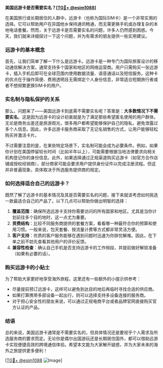 **美国远游卡是否需要实名？[[TG💪+ @esim1088](https://t.me/s/esim1088)]**

在美国旅行或长期居住的人群中，远游卡（也称为国际SIM卡）是一个非常实用的选择。它可以帮助用户在异国他乡保持通讯畅通，而无需更换手机或办理复杂的本地电话套餐。然而，关于远游卡是否需要实名的问题，许多人仍然感到困惑。今天，我们就来详细探讨一下这个问题，并为有需求的朋友提供一些实用建议。

### 远游卡的基本概念

首先，让我们简单了解一下什么是远游卡。远游卡是一种专门为国际旅客设计的移动通信解决方案，通常支持多个国家和地区的网络运营商。用户只需购买一张远游卡，插入手机后即可在全球范围内使用数据流量、语音通话以及短信服务。这种卡的优点在于操作简便、费用透明且无需绑定个人身份信息，非常适合短期旅行者或者不想频繁更换SIM卡的用户。

### 实名制与隐私保护的关系

那么，问题来了——美国远游卡到底需不需要实名呢？答案是：**大多数情况下不需要实名**。这是因为远游卡的设计初衷就是为了满足那些希望匿名使用的用户群体。无论是商务出差还是旅游观光，很多用户都希望能够保护自己的隐私，避免泄露过多个人信息。因此，许多远游卡服务商采取了无记名销售的方式，让用户能够轻松购买并激活卡片。

不过需要注意的是，在某些特定场景下，实名制可能会成为必要条件。例如，如果你计划在美国停留较长时间（比如半年以上），可能需要根据当地法律要求向相关机构登记你的身份信息。此外，如果选择通过正规渠道购买远游卡（如官方合作店铺或授权经销商），部分商家可能会要求用户提供身份证件以完成注册流程。但这并非普遍现象，具体取决于所选服务提供商的规定。

### 如何选择适合自己的远游卡？

既然了解了远游卡的基本情况及其是否需要实名的问题，接下来就该考虑如何挑选一款最适合自己的产品了。以下几点可以帮助你做出明智的选择：

1. **覆盖范围**：确保所选远游卡支持你需要访问的所有国家和地区。尤其是当你计划前往多个目的地时，这一点尤为重要。
2. **资费结构**：比较不同服务商提供的套餐方案，看看哪一种最符合你的预算和使用习惯。一般来说，包天套餐、按流量计费等方式都非常灵活方便。
3. **客户支持**：优质的客户服务能够在遇到问题时迅速为你排忧解难。因此，在下单之前不妨先查看其他用户的评价反馈。
4. **兼容性检查**：确认自己手机是否支持远游卡的工作频段，并提前做好解锁准备（如果有必要的话）。

### 购买远游卡的小贴士

为了帮助大家更好地享受海外旅程，这里还有一些额外的小提示供参考：

- 尽量提前预订远游卡，这样可以避免到达目的地后再临时寻找合适的供应商。
- 如果打算携带多部设备一起出行，则可以选择支持多设备连接的服务商。
- 对于担心安全性的朋友来说，可以通过正规电商平台或者品牌官网直接购买官方认证的产品。

### 结语

总的来说，美国远游卡通常是不需要实名的，但具体情况还是要视乎个人需求及所选服务商的要求而定。无论你是偶尔出国游玩还是长期居住国外，都可以借助远游卡实现便捷高效的跨境通信体验。希望本文能为大家解开疑惑，并为大家未来的海外之旅提供更多便利！

[[TG💪+ @esim1088](https://t.me/s/esim1088) ![Image](https://i.postimg.cc/4NQfJmqS/Snipaste-2025-05-13-00-14-12.png)]